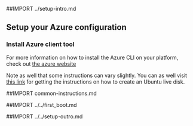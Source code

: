 ##IMPORT ../setup-intro.md

## Setup your Azure configuration

### Install Azure client tool

For more information on how to install the Azure CLI on your platform, check out [the azure website](https://azure.microsoft.com)

Note as well that some instructions can vary slightly. You can as well visit [this link](http://www.ubuntu.com/download/desktop/create-a-usb-stick-on-windows)
for getting the instructions on how to create an Ubuntu live disk.

##IMPORT common-instructions.md

##IMPORT ../../first_boot.md

##IMPORT ../../setup-outro.md
